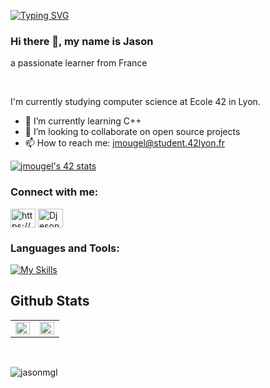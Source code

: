 [![Typing SVG](https://readme-typing-svg.demolab.com/?lines=Welcome+to+my+profile)](https://git.io/typing-svg)

<h3 align=left> Hi there 👋, my name is Jason </h3>

<p align=left> a passionate learner from France </p>

</br>

<p align=left> I'm currently studying computer science at Ecole 42 in Lyon. </p>

- 🌱 I’m currently learning C++ 
- 🔭 I’m looking to collaborate on open source projects 
- 📫 How to reach me: jmougel@student.42lyon.fr

[![jmougel's 42 stats](https://badge.mediaplus.ma/darkblue/jmougel?1337Badge=off&UM6P=off)](https://github.com/oakoudad/badge42)

<h3 align="left">Connect with me:</h3>
<p align="left">
<a href="https://linkedin.com/in/https://www.linkedin.com/in/jason-m-19ab68285/" target="blank"><img align="center" src="https://raw.githubusercontent.com/rahuldkjain/github-profile-readme-generator/master/src/images/icons/Social/linked-in-alt.svg" alt="https://www.linkedin.com/in/jason-m-19ab68285/" height="30" width="40" /></a>
<a href="https://discord.gg/Djeson#3432" target="blank"><img align="center" src="https://raw.githubusercontent.com/rahuldkjain/github-profile-readme-generator/master/src/images/icons/Social/discord.svg" alt="Djeson#3432" height="30" width="40" /></a>
</p>

<h3 align="left">Languages and Tools:</h3>

[![My Skills](https://skillicons.dev/icons?i=c,cpp,git,linux,bash,arduino&theme=light)](https://skillicons.dev)

## Github Stats  
<table><tr><td valign="top" width="50%">

<img src="https://github-readme-stats.vercel.app/api?username=jasonmgl&show_icons=true&count_private=true&hide_border=true" align="left" style="width: 100%" />

</td><td valign="top" width="50%">

<img src="https://github-readme-stats.vercel.app/api/top-langs/?username=jasonmgl&hide_border=true&layout=compact" align="left" style="width: 100%" />

</td></tr></table>

</br>

<p align="left"> <img src="https://komarev.com/ghpvc/?username=jasonmgl&label=Profile%20views&color=0e75b6&style=flat" alt="jasonmgl" /> </p>
